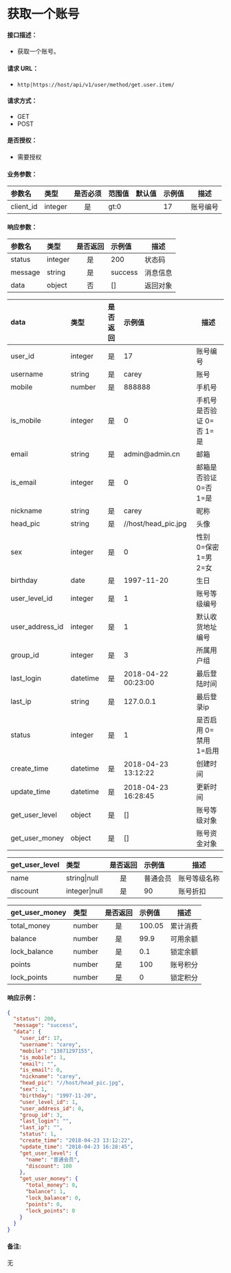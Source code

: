 # 获取一个账号

#### 接口描述：
- 获取一个账号。

#### 请求 URL：
- `http|https://host/api/v1/user/method/get.user.item/`

#### 请求方式：
- GET
- POST

#### 是否授权：
- 需要授权

#### 业务参数：
|参数名|类型|是否必须|范围值|默认值|示例值|描述|
|:----|:---|:---:|:-----|:-----|:-----|-----|
|client_id |integer |是 |gt:0 | |17 |账号编号 |

#### 响应参数：
|参数名|类型|是否返回|示例值|描述|
|:-----|:-----|:---:|:-----|-----|
|status |integer |是 |200 |状态码 |
|message |string |是 |success |消息信息 |
|data |object |否 |[] |返回对象 |

|data|类型|是否返回|示例值|描述|
|:-----|:-----|:---:|:-----|-----|
|user_id |integer |是 |17 |账号编号 |
|username |string |是 |carey |账号 |
|mobile |number |是 |888888 |手机号 |
|is_mobile |integer |是 |0 |手机号是否验证 0=否 1=是 |
|email |string |是 |admin&#64;admin.cn |邮箱 |
|is_email |integer |是 |0 |邮箱是否验证 0=否 1=是 |
|nickname |string |是 |carey |昵称 |
|head_pic |string |是 |//host/head_pic.jpg |头像 |
|sex |integer |是 |0 |性别 0=保密 1=男 2=女  |
|birthday |date |是 |1997-11-20 |生日 |
|user_level_id |integer |是 |1 |账号等级编号 |
|user_address_id |integer |是 |1 |默认收货地址编号 |
|group_id |integer |是 |3 |所属用户组 |
|last_login |datetime |是 |2018-04-22 00:23:00 |最后登陆时间 |
|last_ip |string |是 |127.0.0.1 |最后登录ip |
|status |integer |是 |1 |是否启用 0=禁用 1=启用 |
|create_time |datetime |是 |2018-04-23 13:12:22 |创建时间 |
|update_time |datetime |是 |2018-04-23 16:28:45 |更新时间 |
|get_user_level |object |是 |[] |账号等级对象 |
|get_user_money |object |是 |[] |账号资金对象 |

|get_user_level|类型|是否返回|示例值|描述|
|:-----|:-----|:---:|:-----|-----|
|name |string&#124;null |是 |普通会员 |账号等级名称 |
|discount |integer&#124;null |是 |90 |账号折扣 |

|get_user_money|类型|是否返回|示例值|描述|
|:-----|:-----|:---:|:-----|-----|
|total_money |number |是 |100.05 |累计消费 |
|balance |number |是 |99.9 |可用余额 |
|lock_balance |number |是 |0.1 |锁定余额 |
|points |number |是 |100 |账号积分 |
|lock_points |number |是 |0 |锁定积分 |

#### 响应示例：
```json
{
  "status": 200,
  "message": "success",
  "data": {
    "user_id": 17,
    "username": "carey",
    "mobile": "13071297155",
    "is_mobile": 1,
    "email": "",
    "is_email": 0,
    "nickname": "carey",
    "head_pic": "//host/head_pic.jpg",
    "sex": 1,
    "birthday": "1997-11-20",
    "user_level_id": 1,
    "user_address_id": 0,
    "group_id": 3,
    "last_login": "",
    "last_ip": "",
    "status": 1,
    "create_time": "2018-04-23 13:12:22",
    "update_time": "2018-04-23 16:28:45",
    "get_user_level": {
      "name": "普通会员",
      "discount": 100
    },
    "get_user_money": {
      "total_money": 0,
      "balance": 1,
      "lock_balance": 0,
      "points": 0,
      "lock_points": 0
    }
  }
}
```

#### 备注:
无